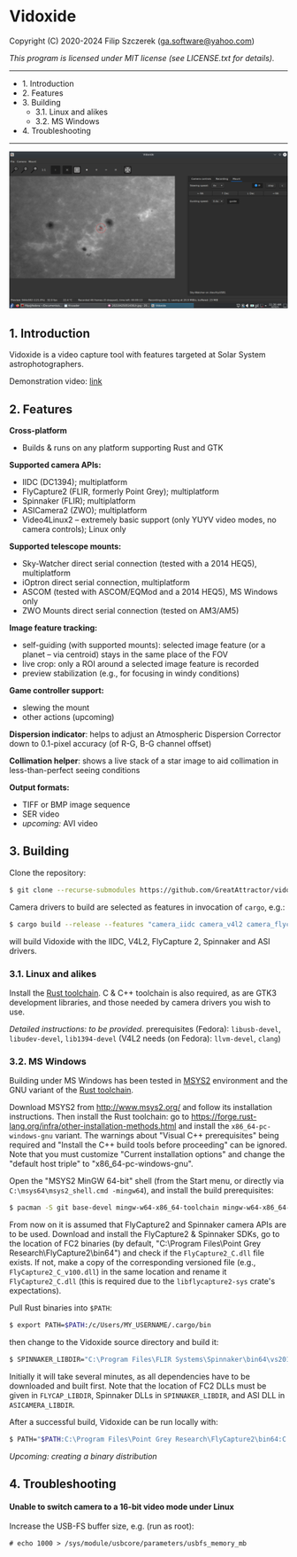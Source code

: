 # Vidoxide
Copyright (C) 2020-2024 Filip Szczerek (ga.software@yahoo.com)

*This program is licensed under MIT license (see LICENSE.txt for details).*

----------------------------------------

- 1\. Introduction
- 2\. Features
- 3\. Building
  - 3\.1\. Linux and alikes
  - 3\.2\. MS Windows
- 4\. Troubleshooting

----------------------------------------

![Main window](doc/screenshots/main_window.png)

## 1. Introduction

Vidoxide is a video capture tool with features targeted at Solar System astrophotographers.

Demonstration video: [link](https://www.youtube.com/watch?v=7s_nibrTrsU)


## 2. Features

**Cross-platform**
  - Builds & runs on any platform supporting Rust and GTK

**Supported camera APIs:**
  - IIDC (DC1394); multiplatform
  - FlyCapture2 (FLIR, formerly Point Grey); multiplatform
  - Spinnaker (FLIR); multiplatform
  - ASICamera2 (ZWO); multiplatform
  - Video4Linux2 – extremely basic support (only YUYV video modes, no camera controls); Linux only

**Supported telescope mounts:**
  - Sky-Watcher direct serial connection (tested with a 2014 HEQ5), multiplatform
  - iOptron direct serial connection, multiplatform
  - ASCOM (tested with ASCOM/EQMod and a 2014 HEQ5), MS Windows only
  - ZWO Mounts direct serial connection (tested on AM3/AM5)

**Image feature tracking:**
  - self-guiding (with supported mounts): selected image feature (or a planet – via centroid) stays in the same place of the FOV
  - live crop: only a ROI around a selected image feature is recorded
  - preview stabilization (e.g., for focusing in windy conditions)

**Game controller support:**
  - slewing the mount
  - other actions (upcoming)

**Dispersion indicator**: helps to adjust an Atmospheric Dispersion Corrector down to 0.1-pixel accuracy (of R-G, B-G channel offset)

**Collimation helper**: shows a live stack of a star image to aid collimation in less-than-perfect seeing conditions

**Output formats:**
  - TIFF or BMP image sequence
  - SER video
  - *upcoming:* AVI video


## 3. Building

Clone the repository:
```Bash
$ git clone --recurse-submodules https://github.com/GreatAttractor/vidoxide.git
```

Camera drivers to build are selected as features in invocation of `cargo`, e.g.:
```Bash
$ cargo build --release --features "camera_iidc camera_v4l2 camera_flycap2 camera_spinnaker camera_asi"
```
will build Vidoxide with the IIDC, V4L2, FlyCapture 2, Spinnaker and ASI drivers.


### 3.1. Linux and alikes

Install the [Rust toolchain](https://www.rust-lang.org/learn/get-started). C & C++ toolchain is also required, as are GTK3 development libraries, and those needed by camera drivers you wish to use.

*Detailed instructions: to be provided.*
prerequisites (Fedora): `libusb-devel`, `libudev-devel`, `lib1394-devel`
(V4L2 needs (on Fedora): `llvm-devel`, `clang`)


### 3.2. MS Windows

Building under MS Windows has been tested in [MSYS2](https://www.msys2.org/) environment and the GNU variant of the [Rust toolchain](https://www.rust-lang.org/learn/get-started).

Download MSYS2 from http://www.msys2.org/ and follow its installation instructions. Then install the Rust toolchain: go to https://forge.rust-lang.org/infra/other-installation-methods.html and install the `x86_64-pc-windows-gnu` variant. The warnings about "Visual C++ prerequisites" being required and "Install the C++ build tools before proceeding" can be ignored. Note that you must customize "Current installation options" and change the "default host triple" to "x86_64-pc-windows-gnu".

Open the "MSYS2 MinGW 64-bit" shell (from the Start menu, or directly via `C:\msys64\msys2_shell.cmd -mingw64`), and install the build prerequisites:
```bash
$ pacman -S git base-devel mingw-w64-x86_64-toolchain mingw-w64-x86_64-gtk3
```

From now on it is assumed that FlyCapture2 and Spinnaker camera APIs are to be used. Download and install the FlyCapture2 & Spinnaker SDKs, go to the location of FC2 binaries (by default, "C:\Program Files\Point Grey Research\FlyCapture2\bin64") and check if the `FlyCapture2_C.dll` file exists. If not, make a copy of the corresponding versioned file (e.g., `FlyCapture2_C_v100.dll`) in the same location and rename it `FlyCapture2_C.dll` (this is required due to the `libflycapture2-sys` crate's expectations).

Pull Rust binaries into `$PATH`:
```bash
$ export PATH=$PATH:/c/Users/MY_USERNAME/.cargo/bin
```
then change to the Vidoxide source directory and build it:
```bash
$ SPINNAKER_LIBDIR="C:\Program Files\FLIR Systems\Spinnaker\bin64\vs2015" FLYCAP_LIBDIR="C:\Program Files\Point Grey Research\FlyCapture2\bin64" ASICAMERA_LIBDIR="C:\Downloads\ASI SDK\lib\x64" cargo build --release --features "camera_flycap2 camera_spinnaker mount_ascom"
```
Initially it will take several minutes, as all dependencies have to be downloaded and built first. Note that the location of FC2 DLLs must be given in `FLYCAP_LIBDIR`, Spinnaker DLLs in `SPINNAKER_LIBDIR`, and ASI DLL in `ASICAMERA_LIBDIR`.

After a successful build, Vidoxide can be run locally with:
```bash
$ PATH="$PATH:C:\Program Files\Point Grey Research\FlyCapture2\bin64:C:\Program Files\FLIR Systems\Spinnaker\bin64\vs2015:C:\Downloads\ASI SDK\lib\x64" target/release/vidoxide.exe
```

*Upcoming: creating a binary distribution*


## 4. Troubleshooting

#### Unable to switch camera to a 16-bit video mode under Linux

Increase the USB-FS buffer size, e.g. (run as root):
```
# echo 1000 > /sys/module/usbcore/parameters/usbfs_memory_mb
```
